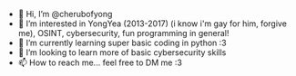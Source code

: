 - 👋 Hi, I’m @cherubofyong
- 👀 I’m interested in YongYea (2013-2017) (i know i'm gay for him, forgive me), OSINT, cybersecurity, fun programming in general!
- 🌱 I’m currently learning super basic coding in python :3 
- 💞️ I’m looking to learn more of basic cybersecurity skills
- 📫 How to reach me... feel free to DM me :3 

<!---
cherubofyong/cherubofyong is a ✨ special ✨ repository because its `README.md` (this file) appears on your GitHub profile.
You can click the Preview link to take a look at your changes.
--->
